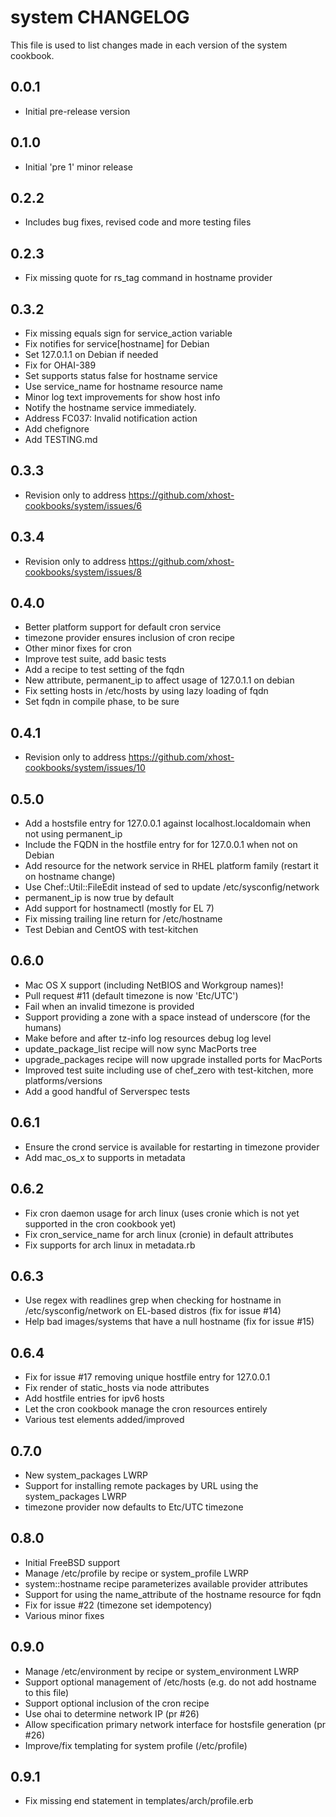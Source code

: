 system CHANGELOG
================

This file is used to list changes made in each version of the system cookbook.

0.0.1
-----
- Initial pre-release version

0.1.0
-----
- Initial 'pre 1' minor release

0.2.2
-----
- Includes bug fixes, revised code and more testing files

0.2.3
-----
- Fix missing quote for rs_tag command in hostname provider

0.3.2
-----
- Fix missing equals sign for service_action variable
- Fix notifies for service[hostname] for Debian
- Set 127.0.1.1 on Debian if needed
- Fix for OHAI-389
- Set supports status false for hostname service
- Use service_name for hostname resource name
- Minor log text improvements for show host info
- Notify the hostname service immediately.
- Address FC037: Invalid notification action
- Add chefignore
- Add TESTING.md

0.3.3
-----
- Revision only to address https://github.com/xhost-cookbooks/system/issues/6

0.3.4
-----
- Revision only to address https://github.com/xhost-cookbooks/system/issues/8

0.4.0
-----
- Better platform support for default cron service
- timezone provider ensures inclusion of cron recipe
- Other minor fixes for cron
- Improve test suite, add basic tests
- Add a recipe to test setting of the fqdn
- New attribute, permanent_ip to affect usage of 127.0.1.1 on debian
- Fix setting hosts in /etc/hosts by using lazy loading of fqdn
- Set fqdn in compile phase, to be sure

0.4.1
-----
- Revision only to address https://github.com/xhost-cookbooks/system/issues/10

0.5.0
-----
- Add a hostsfile entry for 127.0.0.1 against localhost.localdomain when not using permanent_ip
- Include the FQDN in the hostfile entry for for 127.0.0.1 when not on Debian
- Add resource for the network service in RHEL platform family (restart it on hostname change)
- Use Chef::Util::FileEdit instead of sed to update /etc/sysconfig/network
- permanent_ip is now true by default
- Add support for hostnamectl (mostly for EL 7)
- Fix missing trailing line return for /etc/hostname
- Test Debian and CentOS with test-kitchen

0.6.0
-----
- Mac OS X support (including NetBIOS and Workgroup names)!
- Pull request #11 (default timezone is now 'Etc/UTC')
- Fail when an invalid timezone is provided
- Support providing a zone with a space instead of underscore (for the humans)
- Make before and after tz-info log resources debug log level
- update_package_list recipe will now sync MacPorts tree
- upgrade_packages recipe will now upgrade installed ports for MacPorts
- Improved test suite including use of chef_zero with test-kitchen, more platforms/versions
- Add a good handful of Serverspec tests

0.6.1
-----
- Ensure the crond service is available for restarting in timezone provider
- Add mac_os_x to supports in metadata

0.6.2
-----
- Fix cron daemon usage for arch linux (uses cronie which is not yet supported in the cron cookbook yet)
- Fix cron_service_name for arch linux (cronie) in default attributes
- Fix supports for arch linux in metadata.rb

0.6.3
-----
- Use regex with readlines grep when checking for hostname in /etc/sysconfig/network on EL-based distros (fix for issue #14)
- Help bad images/systems that have a null hostname (fix for issue #15)

0.6.4
-----
- Fix for issue #17 removing unique hostfile entry for 127.0.0.1
- Fix render of static_hosts via node attributes
- Add hostfile entries for ipv6 hosts
- Let the cron cookbook manage the cron resources entirely
- Various test elements added/improved

0.7.0
-----
- New system_packages LWRP
- Support for installing remote packages by URL using the system_packages LWRP
- timezone provider now defaults to Etc/UTC timezone

0.8.0
-----
- Initial FreeBSD support
- Manage /etc/profile by recipe or system_profile LWRP
- system::hostname recipe parameterizes available provider attributes
- Support for using the name_attribute of the hostname resource for fqdn
- Fix for issue #22 (timezone set idempotency)
- Various minor fixes

0.9.0
-----
- Manage /etc/environment by recipe or system_environment LWRP
- Support optional management of /etc/hosts (e.g. do not add hostname to this file)
- Support optional inclusion of the cron recipe
- Use ohai to determine network IP (pr #26)
- Allow specification primary network interface for hostsfile generation (pr #26)
- Improve/fix templating for system profile (/etc/profile)

0.9.1
-----
- Fix missing end statement in templates/arch/profile.erb
